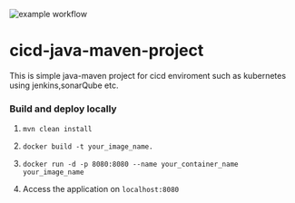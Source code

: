 ![example workflow](https://github.com/DashrathMundkar/cicd-java-maven-project/actions/workflows/maven.yml/badge.svg)

# cicd-java-maven-project
This is simple java-maven project for cicd enviroment such as kubernetes using jenkins,sonarQube etc.

### Build and deploy locally 

1. ```mvn clean install```


3. ```docker build -t your_image_name.```


4. ```docker run -d -p 8080:8080 --name your_container_name your_image_name```


5. Access the application on ```localhost:8080```



